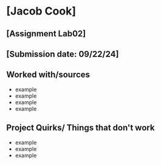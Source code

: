 # [Jacob Cook]
## [Assignment Lab02]
## [Submission date: 09/22/24]
## Worked with/sources 
* example
* example
* example
* example
## Project Quirks/ Things that don't work
* example
* example
* example
